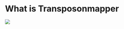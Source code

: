 # What is Transposonmapper

![](../media/satay_processing_pipeline-general_pipeline-workflow.drawio.png)